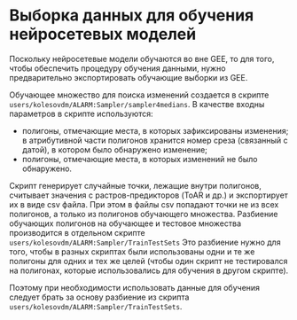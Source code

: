 # Выборка данных для обучения нейросетевых моделей

Поскольку нейросетевые модели обучаются во вне GEE, то для того, чтобы обеспечить процедуру обучения данными,
нужно предварительно экспортировать обучающие выборки из GEE.

Обучающее множество для поиска изменений создается в скрипте `users/kolesovdm/ALARM:Sampler/sampler4medians`. В качестве входны параметров
в скрипте используются:
 * полигоны, отмечающие места, в которых зафиксированы изменения; в атрибутивной части полигонов хранится номер среза (связанный с датой), в котором было обнаружено изменение;
 * полигоны, отмечающие места, в которых изменений не было обнаружено.

Скрипт генерирует случайные точки, лежащие внутри полигонов, считывает значения с растров-предикторов (ToAR и др.) и экспортирует их в виде csv файла. 
При этом в файлы csv попадают точки не из всех полигонов, а только из полигонов обучающего множества. 
Разбиение обучающих полигонов на обучающее и тестовое множества производится в отдельном скрипте `users/kolesovdm/ALARM:Sampler/TrainTestSets` Это разбиение нужно для того, чтобы в разных скриптах были использованы одни и те же 
полигоны для одних и тех же целей (чтобы один скрипт не тестировался на полигонах,
которые использовались для обучения в другом скрипте). 

Поэтому при необходимости использовать данные для обучения следует брать за основу разбиение из скрипта `users/kolesovdm/ALARM:Sampler/TrainTestSets`.
